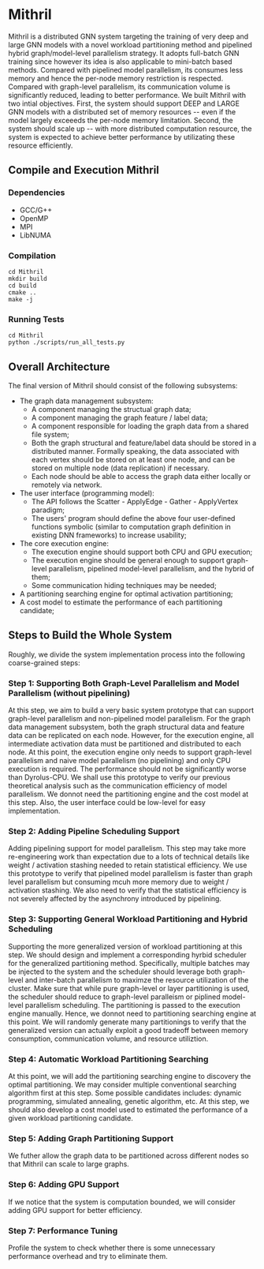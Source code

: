 # Mithril 

Mithril is a distributed GNN system targeting the training of very deep and large GNN models 
with a novel workload partitioning method and pipelined hybrid graph/model-level parallelism 
strategy. It adopts full-batch GNN training since however its idea is also applicable to 
mini-batch based methods. Compared with pipelined model parallelism, its consumes less memory
and hence the per-node memory restriction is respected. Compared with graph-level parallelism, 
its communication volume is significantly reduced, leading to better performance. We built 
Mithril with two intial objectives. First, the system should support DEEP and LARGE GNN models
with a distributed set of memory resources -- even if the model largely exceeeds the per-node
memory limitation. Second, the system should scale up -- with more distributed computation 
resource, the system is expected to achieve better performance by utilizating these resource
efficiently. 

## Compile and Execution Mithril

### Dependencies
- GCC/G++ 
- OpenMP
- MPI
- LibNUMA

### Compilation
```
cd Mithril
mkdir build
cd build
cmake ..
make -j 
```

### Running Tests
```
cd Mithril 
python ./scripts/run_all_tests.py
```

## Overall Architecture

The final version of Mithril should consist of the following subsystems:
- The graph data management subsystem:
    - A component managing the structual graph data;
    - A component managing the graph feature / label data;
    - A component responsible for loading the graph data from a shared file system;
    - Both the graph structural and feature/label data should be stored in a distributed manner.
      Formally speaking, the data associated with each vertex should be stored on at least one 
      node, and can be stored on multiple node (data replication) if necessary.
    - Each node should be able to access the graph data either locally or remotely via network. 
- The user interface (programming model): 
    - The API follows the Scatter - ApplyEdge - Gather - ApplyVertex paradigm;
    - The users' program should define the above four user-defined functions symbolic (similar to 
      computation graph definition in existing DNN frameworks) to increase usability;
- The core execution engine: 
    - The execution engine should support both CPU and GPU execution;
    - The execution engine should be general enough to support graph-level parallelism, pipelined 
      model-level parallelism, and the hybrid of them;
    - Some communication hiding techniques may be needed;
- A partitioning searching engine for optimal activation partitioning;
- A cost model to estimate the performance of each partitioning candidate;

## Steps to Build the Whole System

Roughly, we divide the system implementation process into the following coarse-grained steps: 

### Step 1: Supporting Both Graph-Level Parallelism and Model Parallelism (without pipelining)

At this step, we aim to build a very basic system prototype that can support graph-level parallelism
and non-pipelined model parallelism. For the graph data management subsystem, both the graph structural 
data and feature data can be replicated on each node. However, for the execution engine, all intermediate
activation data must be partitioned and distributed to each node. At this point, the execution engine 
only needs to support graph-level parallelism and naive model parallelism (no pipelining) and only CPU
execution is required. The performance should not be significantly worse than Dyrolus-CPU. We shall use 
this prototype to verify our previous theoretical analysis such as the communication efficiency of model
parallelism. We donnot need the partitioning engine and the cost model at this step. Also, the user 
interface could be low-level for easy implementation. 

### Step 2: Adding Pipeline Scheduling Support 

Adding pipelining support for model parallelism. This step may take more re-engineering work than expectation
due to a lots of technical details like weight / activation stashing needed to retain statistical efficiency.
We use this prototype to verify that pipelined model parallelism is faster than graph level parallelism but
consuming mcuh more memory due to weight / activation stashing. We also need to verify that the statistical
efficiency is not severely affected by the asynchrony introduced by pipelining.

### Step 3: Supporting General Workload Partitioning and Hybrid Scheduling

Supporting the more generalized version of workload partitioning at this step. We should design and implement
a corresponding hyrbid scheduler for the generalized partitioning method. Specifically, multiple batches may 
be injected to the system and the scheduler should leverage both graph-level and inter-batch parallelism to 
maximze the resource utilization of the cluster. Make sure that while pure graph-level or layer partitioning
is used, the scheduler should reduce to graph-level paralleism or piplined model-level parallelism scheduling. 
The partitioning is passed to the execution engine manually. Hence, we donnot need to partitioning searching 
engine at this point. We will randomly generate many partitionings to verify that the generalized version can 
actually exploit a good tradeoff between memory consumption, communication volume, and resource utiliztion.

### Step 4: Automatic Workload Partitioning Searching 

At this point, we will add the partitioning searching engine to discovery the optimal partitioning. We may 
consider multiple conventional searching algorithm first at this step. Some possible candidates includes: 
dynamic programming, simulated annealing, genetic algorithm, etc. At this step, we should also develop a cost
model used to estimated the performance of a given workload partitioning candidate. 

### Step 5: Adding Graph Partitioning Support

We futher allow the graph data to be partitioned across different nodes so that Mithril can scale to large 
graphs. 

### Step 6: Adding GPU Support

If we notice that the system is computation bounded, we will consider adding GPU support for better efficiency.

### Step 7: Performance Tuning

Profile the system to check whether there is some unnecessary performance overhead and try to eliminate them.





